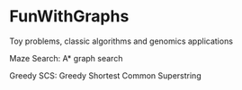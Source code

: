 # FunWithGraphs
Toy problems, classic algorithms and genomics applications

Maze Search: A* graph search

Greedy SCS: Greedy Shortest Common Superstring
